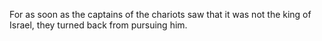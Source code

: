 For as soon as the captains of the chariots saw that it was not the king of Israel, they turned back from pursuing him.
